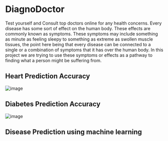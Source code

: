 # DiagnoDoctor
Test yourself and Consult top doctors online for any health concerns.
Every disease has some sort of effect on the human body. These effects are commonly known as symptoms. These symptoms may include something as minute as feeling sleepy to something as extreme as swollen muscle tissues, the point here being that every disease can be connected to a single or a combination of symptoms that it has over the human body. In this project we are trying to use these symptoms or effects as a pathway to finding what a person might be suffering from. 

## Heart Prediction Accuracy
![image](https://user-images.githubusercontent.com/51109416/95674122-c4072000-0bcb-11eb-8821-9f2ab27ddb0f.png)
## Diabetes Prediction Accuracy
![image](https://user-images.githubusercontent.com/51109416/95674824-527da080-0bd0-11eb-8ce9-a29cd2c3b09b.png)
## Disease Prediction using machine learning

